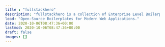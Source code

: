 ```yaml
---
title : "fullstackhero"
description: "fullstackhero is a collection of Enterprise Level Boilerplates for Modern Web Applications that gets you started with premium application development in no-time!"
lead: "Open-Source Boilerplates for Modern Web Applications."
date: 2020-10-06T08:47:36+00:00
lastmod: 2020-10-06T08:47:36+00:00
draft: false
images: []
---
```

